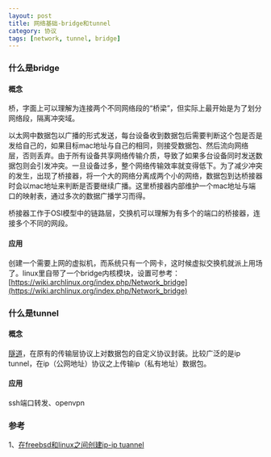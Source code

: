 ```yaml
---
layout: post
title: 网络基础-bridge和tunnel
category: 协议
tags: [network, tunnel, bridge]
---
```


### 什么是bridge

#### 概念
桥，字面上可以理解为连接两个不同网络段的“桥梁”，但实际上最开始是为了划分网络段，隔离冲突域。

以太网中数据包以广播的形式发送，每台设备收到数据包后需要判断这个包是否是发给自己的，如果目标mac地址与自己的相同，则接受数据包、然后流向网络层，否则丢弃。由于所有设备共享网络传输介质，导致了如果多台设备同时发送数据包则会引发冲突。一旦设备过多，整个网络传输效率就变得低下。为了减少冲突的发生，出现了桥接器，将一个大的网络分离成两个小的网络，数据包到达桥接器时会以mac地址来判断是否要继续广播。这里桥接器内部维护一个mac地址与端口的映射表，通过多次的数据广播学习而得。

桥接器工作于OSI模型中的链路层，交换机可以理解为有多个的端口的桥接器，连接多个不同的网段。

#### 应用
创建一个需要上网的虚拟机，而系统只有一个网卡，这时候虚拟交换机就派上用场了。linux里自带了一个bridge内核模块，设置可参考：[https://wiki.archlinux.org/index.php/Network_bridge](https://wiki.archlinux.org/index.php/Network_bridge)

### 什么是tunnel

#### 概念
[隧道](http://en.wikipedia.org/wiki/Tunneling_protocol)，在原有的传输层协议上对数据包的自定义协议封装。比较广泛的是ip tunnel，在ip（公网地址）协议之上传输ip（私有地址）数据包。

#### 应用
ssh端口转发、openvpn

### 参考
1、[在freebsd和linux之间创建ip-ip tuannel](http://kovyrin.net/2006/03/17/how-to-create-ip-ip-tunnel-between-freebsd-and-linux/)







